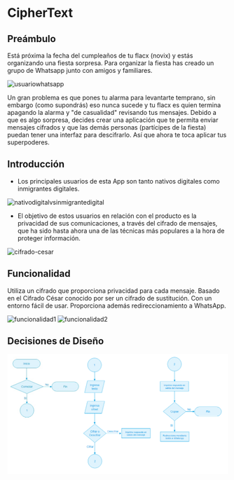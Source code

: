 # CipherText

## Preámbulo

Está próxima la fecha del cumpleaños de tu flacx (novix) y estás organizando una
fiesta sorpresa. Para organizar la fiesta has creado un grupo de Whatsapp junto
con amigos y familiares.

![usuariowhatsapp](https://user-images.githubusercontent.com/39319360/40916190-6d90c10c-67c4-11e8-8d79-50ccccc1bed4.jpg)

Un gran problema es que pones tu alarma para levantarte temprano, sin embargo
(como supondrás) eso nunca sucede y tu flacx es quien termina apagando la alarma
y "de casualidad" revisando tus mensajes. Debido a que es algo sorpresa, decides
crear una aplicación que te permita enviar mensajes cifrados y que las demás
personas (partícipes de la fiesta) puedan tener una interfaz para
descifrarlo. Así que ahora te toca aplicar tus superpoderes.

## Introducción
* Los principales usuarios de esta App son tanto nativos digitales como inmigrantes digitales.

![nativodigitalvsinmigrantedigital](https://user-images.githubusercontent.com/39319360/40916141-3db673dc-67c4-11e8-8dbe-88704569fa59.png)

* El objetivo de estos usuarios en relación con el producto es la privacidad de sus comunicaciones, a través del cifrado de mensajes, que ha sido hasta ahora una de las técnicas más populares a la hora de proteger información.

![cifrado-cesar](https://user-images.githubusercontent.com/39319360/40916165-54db8886-67c4-11e8-8d71-0edb1f903a63.png)

## Funcionalidad

Utiliza un cifrado que proporciona privacidad para cada mensaje. Basado en el Cifrado César conocido por ser un cifrado de sustitución.
Con un entorno fácil de usar.
Proporciona además redireccionamiento a WhatsApp.

![funcionalidad1](https://user-images.githubusercontent.com/39319360/40916207-8d14e350-67c4-11e8-8ae5-0bc2d241bb4a.png) ![funcionalidad2](https://user-images.githubusercontent.com/39319360/40916231-9f87aff4-67c4-11e8-82f9-cbe99ea0f0e4.png)


## Decisiones de Diseño
![flujograma](flujograma.png)


